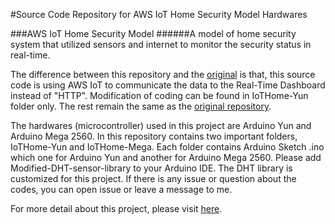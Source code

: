 #Source Code Repository for AWS IoT Home Security Model Hardwares

###AWS IoT Home Security Model
######A model of home security system that utilized sensors and internet to monitor the security status in real-time.

The difference between this repository and the [original](https://github.com/AaronKow/IoT-Home-Security-Model-HW) is that, this source code is using AWS IoT to communicate the data to the Real-Time Dashboard instead of "HTTP". Modification of coding can be found in IoTHome-Yun folder only. The rest remain the same as the [original repository](https://github.com/AaronKow/IoT-Home-Security-Model-HW).


The hardwares (microcontroller) used in this project are Arduino Yun and Arduino Mega 2560. 
In this repository contains two important folders, IoTHome-Yun and IoTHome-Mega. Each folder contains Arduino Sketch .ino which one for Arduino Yun and another for Arduino Mega 2560.
Please add Modified-DHT-sensor-library to your Arduino IDE. The DHT library is customized for this project.
If there is any issue or question about the codes, you can open issue or leave a message to me.


For more detail about this project, please visit [here](https://goo.gl/aZGpg3).
